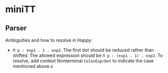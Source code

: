 # miniTT

## Parser
Ambiguities and how to resolve in Happy:

* `Π p : exp1 . 1 . exp2`. The first dot should be reduced rather than shifted. The allowed expression should be `Π p : (exp1 . 1) . exp2`. To resolve, add context Nonterminal `ColonExprDot` to indicate the case mentioned above.s